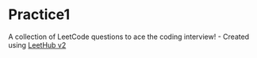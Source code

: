 # Practice1
A collection of LeetCode questions to ace the coding interview! - Created using [LeetHub v2](https://github.com/arunbhardwaj/LeetHub-2.0)
